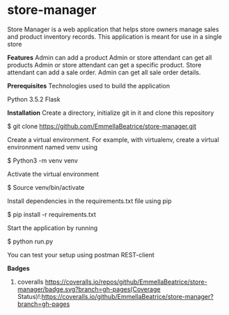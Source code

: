 # store-manager
Store Manager is a web application that helps store owners manage sales and product inventory records. This application is meant for use in a single store

**Features**
    Admin can add a product
    Admin or store attendant can get all products
    Admin or store attendant can get a specific product.
    Store attendant can add a sale order.
    Admin can get all sale order details.

**Prerequisites**
Technologies used to build the application

 Python 3.5.2
 Flask

**Installation**
Create a directory, initialize git in it and clone this repository

$ git clone https://github.com/EmmellaBeatrice/store-manager.git

Create a virtual environment. For example, with virtualenv, create a virtual environment named venv using

$ Python3 -m venv venv

Activate the virtual environment

$ Source venv/bin/activate

Install dependencies in the requirements.txt file using pip

$ pip install -r requirements.txt

Start the application by running

$ python run.py

You can test your setup using postman REST-client

**Badges**
1. coveralls
https://coveralls.io/repos/github/EmmellaBeatrice/store-manager/badge.svg?branch=gh-pages(Coverage Status)!:https://coveralls.io/github/EmmellaBeatrice/store-manager?branch=gh-pages



